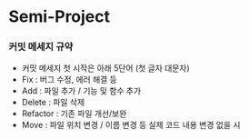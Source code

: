 # Semi-Project

### 커밋 메세지 규약

- 커밋 메세지 첫 시작은 아래 5단어 (첫 글자 대문자)
- Fix : 버그 수정, 에러 해결 등
- Add : 파일 추가 / 기능 및 함수 추가
- Delete : 파일 삭제
- Refactor : 기존 파일 개선/보완
- Move : 파일 위치 변경 / 이름 변경 등 실제 코드 내용 변경 없을 시
